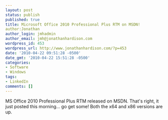 ```yaml
---
layout: post
status: publish
published: true
title: Microsoft Office 2010 Professional Plus RTM on MSDN!
author:Jonathan
author_login: jmhadmin
author_email: jmh@jonathanhardison.com
wordpress_id: 453
wordpress_url: http://www.jonathanhardison.com/?p=453
date: '2010-04-22 09:51:28 -0500'
date_gmt: '2010-04-22 15:51:28 -0500'
categories:
- Software
- Windows
tags:
- LinkedIn
comments: []
---
```

MS Office 2010 Professional Plus RTM released on MSDN.
That's right, it just posted this morning... go get some!
Both the x64 and x86 versions are up.
